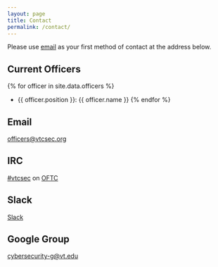 ```yaml
---
layout: page
title: Contact
permalink: /contact/
---
```


Please use [email][officers@] as your first method of contact at the address below.

## Current Officers
{% for officer in site.data.officers %}
  - {{ officer.position }}: {{ officer.name }}
{% endfor %}

## Email
[officers@vtcsec.org][officers@]

## IRC
[#vtcsec][webchat] on [OFTC][oftc]

## Slack
[Slack][slack]

## Google Group
[cybersecurity-g@vt.edu][google group]

[webchat]: https://webchat.oftc.net/?channels=vtcsec
[oftc]: http://www.oftc.net/
[officers@]: mailto:officers@vtcsec.org
[google group]: https://groups.google.com/a/vt.edu/forum/#!forum/cybersecurity-g
[slack]: vtcsec.slack.com
